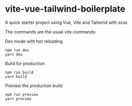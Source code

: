 # vite-vue-tailwind-boilerplate

A quick starter project using Vue, Vite and Tailwind with scss 

The commands are the usual vite commands:

Dev mode with hot reloading
```
npm run dev
yarn dev
```

Build for production
```
npm run build
yarn build
```

Preview the production build
```
npm run preview
yarn preview
```

